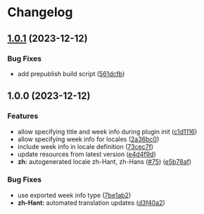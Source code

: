 # Changelog

## [1.0.1](https://github.com/sanity-io/locales/compare/locale-zh-hant-v1.0.0...locale-zh-hant-v1.0.1) (2023-12-12)


### Bug Fixes

* add prepublish build script ([561dcfb](https://github.com/sanity-io/locales/commit/561dcfb24ab12f98fcc590b0dbc2cf297ea60485))

## 1.0.0 (2023-12-12)


### Features

* allow specifying title and week info during plugin init ([c1d1116](https://github.com/sanity-io/locales/commit/c1d1116bab0c99c6506a9744e33d6cf282bf1c1b))
* allow specifying week info for locales ([2a36bc0](https://github.com/sanity-io/locales/commit/2a36bc08c6aaed7f47c48c5598e36849cef2864f))
* include week info in locale definition ([73cec7f](https://github.com/sanity-io/locales/commit/73cec7fb69ac92a565282aac0d08f13b634372fb))
* update resources from latest version ([e4d4f9d](https://github.com/sanity-io/locales/commit/e4d4f9daf8c2566f3ee7c9b002ac6d0051a2734c))
* **zh:** autogenerated locale zh-Hant, zh-Hans ([#75](https://github.com/sanity-io/locales/issues/75)) ([e5b78af](https://github.com/sanity-io/locales/commit/e5b78afc62541ae06b28f72ab131a9e45d5ec3e5))


### Bug Fixes

* use exported week info type ([7be1ab2](https://github.com/sanity-io/locales/commit/7be1ab27939e1836e000155c576362fb5f54bd3e))
* **zh-Hant:** automated translation updates ([d3f40a2](https://github.com/sanity-io/locales/commit/d3f40a2d647532e9eed51de695fec288875a9399))
